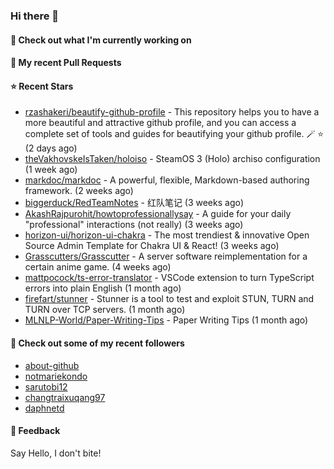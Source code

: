 ### Hi there 👋

#### 👷 Check out what I'm currently working on

#### 🔨 My recent Pull Requests


#### ⭐ Recent Stars

- [rzashakeri/beautify-github-profile](https://github.com/rzashakeri/beautify-github-profile) - This repository helps you to have a more beautiful and attractive github profile, and you can access a complete set of tools and guides for beautifying your github profile. 🪄 ⭐ (2 days ago)
- [theVakhovskeIsTaken/holoiso](https://github.com/theVakhovskeIsTaken/holoiso) - SteamOS 3 (Holo) archiso configuration (1 week ago)
- [markdoc/markdoc](https://github.com/markdoc/markdoc) - A powerful, flexible, Markdown-based authoring framework. (2 weeks ago)
- [biggerduck/RedTeamNotes](https://github.com/biggerduck/RedTeamNotes) - 红队笔记 (3 weeks ago)
- [AkashRajpurohit/howtoprofessionallysay](https://github.com/AkashRajpurohit/howtoprofessionallysay) - A guide for your daily &#34;professional&#34; interactions (not really) (3 weeks ago)
- [horizon-ui/horizon-ui-chakra](https://github.com/horizon-ui/horizon-ui-chakra) - The most trendiest &amp; innovative Open Source Admin Template for Chakra UI &amp; React! (3 weeks ago)
- [Grasscutters/Grasscutter](https://github.com/Grasscutters/Grasscutter) - A server software reimplementation for a certain anime game. (4 weeks ago)
- [mattpocock/ts-error-translator](https://github.com/mattpocock/ts-error-translator) - VSCode extension to turn TypeScript errors into plain English (1 month ago)
- [firefart/stunner](https://github.com/firefart/stunner) - Stunner is a tool to test and exploit STUN, TURN and TURN over TCP servers. (1 month ago)
- [MLNLP-World/Paper-Writing-Tips](https://github.com/MLNLP-World/Paper-Writing-Tips) - Paper Writing Tips (1 month ago)

#### 👯 Check out some of my recent followers

- [about-github](https://github.com/about-github)
- [notmariekondo](https://github.com/notmariekondo)
- [sarutobi12](https://github.com/sarutobi12)
- [changtraixuqang97](https://github.com/changtraixuqang97)
- [daphnetd](https://github.com/daphnetd)

#### 💬 Feedback

Say Hello, I don't bite!